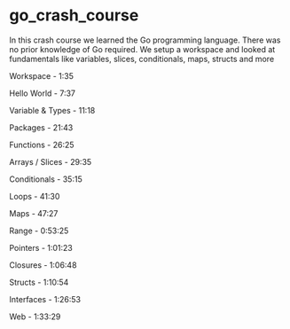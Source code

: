 # go_crash_course


In this crash course we learned the Go programming language. There was no prior knowledge of Go required. We setup a workspace and looked at fundamentals like variables, slices, conditionals, maps, structs and more

Workspace - 1:35

Hello World - 7:37

Variable & Types - 11:18

Packages - 21:43

Functions - 26:25

Arrays / Slices - 29:35

Conditionals - 35:15

Loops - 41:30

Maps - 47:27

Range - 0:53:25

Pointers - 1:01:23

Closures - 1:06:48

Structs - 1:10:54

Interfaces - 1:26:53

Web - 1:33:29
